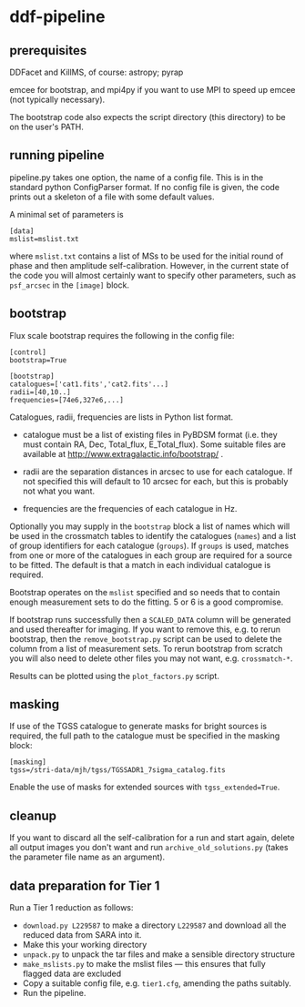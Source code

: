 # ddf-pipeline

## prerequisites

DDFacet and KillMS, of course: astropy; pyrap

emcee for bootstrap, and
mpi4py if you want to use MPI to speed up emcee (not typically necessary).

The bootstrap code also expects the script directory (this directory)
to be on the user's PATH.

## running pipeline

pipeline.py takes one option, the name of a config file. This is in the standard python ConfigParser format. If no config file is given, the code prints out a skeleton of a file with some default values.

A minimal set of parameters is

```
[data]
mslist=mslist.txt
```
where `mslist.txt` contains a list of MSs to be used for the initial round of phase and then amplitude self-calibration. However, in the current state of the code you will almost certainly want to specify other parameters, such as `psf_arcsec` in the `[image]` block.

## bootstrap

Flux scale bootstrap requires the following in the config file:

```
[control]
bootstrap=True

[bootstrap]
catalogues=['cat1.fits','cat2.fits'...]
radii=[40,10..]
frequencies=[74e6,327e6,...]
```

Catalogues, radii, frequencies are lists in Python list
format.

* catalogue must be a list of existing files in PyBDSM format
(i.e. they must contain RA, Dec, Total_flux, E_Total_flux). Some suitable
files are available at http://www.extragalactic.info/bootstrap/ . 

* radii are the separation distances in arcsec to use for each catalogue. If not specified this will default to 10 arcsec for each, but this is probably not what you want.

* frequencies are the frequencies of each catalogue in Hz.

Optionally you may supply in the `bootstrap` block a list of names which will be used in the
crossmatch tables to identify the catalogues (`names`) and a
list of group identifiers for each catalogue (`groups`). If `groups` is used, matches from one or more of the catalogues in each group are required for a source to be fitted. The default is that a match in each individual catalogue is required.

Bootstrap operates on the `mslist` specified and so needs that to contain enough measurement sets to do the fitting. 5 or 6 is a good compromise.

If bootstrap runs successfully then a `SCALED_DATA` column will be generated and used thereafter for imaging. If you want to remove this, e.g. to rerun bootstrap, then the `remove_bootstrap.py` script can be used to delete the column from a list of measurement sets. To rerun bootstrap from scratch you will also need to delete other files you may not want, e.g. `crossmatch-*`.

Results can be plotted using the `plot_factors.py` script.

## masking

If use of the TGSS catalogue to generate masks for bright sources is required, the full path to the catalogue must be specified in the masking block:

```
[masking]
tgss=/stri-data/mjh/tgss/TGSSADR1_7sigma_catalog.fits
```

Enable the use of masks for extended sources with `tgss_extended=True`.

## cleanup

If you want to discard all the self-calibration for a run and start again, delete all output images you don't want and run `archive_old_solutions.py` (takes the parameter file name as an argument).

## data preparation for Tier 1

Run a Tier 1 reduction as follows:

* `download.py L229587` to make a directory `L229587` and download all the reduced data from SARA into it.
* Make this your working directory
* `unpack.py` to unpack the tar files and make a sensible directory structure
* `make_mslists.py` to make the mslist files &mdash; this ensures that fully flagged data are excluded
* Copy a suitable config file, e.g. `tier1.cfg`, amending the paths suitably.
* Run the pipeline.

